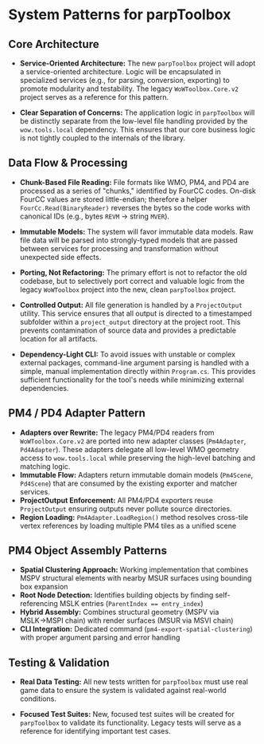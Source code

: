 # System Patterns for parpToolbox

## Core Architecture
- **Service-Oriented Architecture:** The new `parpToolbox` project will adopt a service-oriented architecture. Logic will be encapsulated in specialized services (e.g., for parsing, conversion, exporting) to promote modularity and testability. The legacy `WoWToolbox.Core.v2` project serves as a reference for this pattern.

- **Clear Separation of Concerns:** The application logic in `parpToolbox` will be distinctly separate from the low-level file handling provided by the `wow.tools.local` dependency. This ensures that our core business logic is not tightly coupled to the internals of the library.

## Data Flow & Processing
- **Chunk-Based File Reading:** File formats like WMO, PM4, and PD4 are processed as a series of "chunks," identified by FourCC codes. On-disk FourCC values are stored little-endian; therefore a helper `FourCc.Read(BinaryReader)` reverses the bytes so the code works with canonical IDs (e.g., bytes `REVM` → string `MVER`).

- **Immutable Models:** The system will favor immutable data models. Raw file data will be parsed into strongly-typed models that are passed between services for processing and transformation without unexpected side effects.

- **Porting, Not Refactoring:** The primary effort is not to refactor the old codebase, but to selectively port correct and valuable logic from the legacy `WoWToolbox` project into the new, clean `parpToolbox` project.

- **Controlled Output:** All file generation is handled by a `ProjectOutput` utility. This service ensures that all output is directed to a timestamped subfolder within a `project_output` directory at the project root. This prevents contamination of source data and provides a predictable location for all artifacts.

- **Dependency-Light CLI:** To avoid issues with unstable or complex external packages, command-line argument parsing is handled with a simple, manual implementation directly within `Program.cs`. This provides sufficient functionality for the tool's needs while minimizing external dependencies.

## PM4 / PD4 Adapter Pattern
- **Adapters over Rewrite:** The legacy PM4/PD4 readers from `WoWToolbox.Core.v2` are ported into new adapter classes (`Pm4Adapter`, `Pd4Adapter`). These adapters delegate all low-level WMO geometry access to `wow.tools.local` while preserving the high-level batching and matching logic.
- **Immutable Flow:** Adapters return immutable domain models (`Pm4Scene`, `Pd4Scene`) that are consumed by the existing exporter and matcher services.
- **ProjectOutput Enforcement:** All PM4/PD4 exporters reuse `ProjectOutput` ensuring outputs never pollute source directories.
- **Region Loading:** `Pm4Adapter.LoadRegion()` method resolves cross-tile vertex references by loading multiple PM4 tiles as a unified scene

## PM4 Object Assembly Patterns
- **Spatial Clustering Approach:** Working implementation that combines MSPV structural elements with nearby MSUR surfaces using bounding box expansion
- **Root Node Detection:** Identifies building objects by finding self-referencing MSLK entries (`ParentIndex == entry_index`)
- **Hybrid Assembly:** Combines structural geometry (MSPV via MSLK→MSPI chain) with render surfaces (MSUR via MSVI chain)
- **CLI Integration:** Dedicated command (`pm4-export-spatial-clustering`) with proper argument parsing and error handling

## Testing & Validation
- **Real Data Testing:** All new tests written for `parpToolbox` must use real game data to ensure the system is validated against real-world conditions.

- **Focused Test Suites:** New, focused test suites will be created for `parpToolbox` to validate its functionality. Legacy tests will serve as a reference for identifying important test cases.
